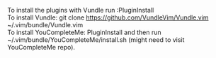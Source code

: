 To install the plugins with Vundle run :PluginInstall\
To install Vundle: git clone https://github.com/VundleVim/Vundle.vim ~/.vim/bundle/Vundle.vim\
To install YouCompleteMe: PluginInstall and then run ~/.vim/bundle/YouCompleteMe/install.sh (might need to visit YouCompleteMe repo).
